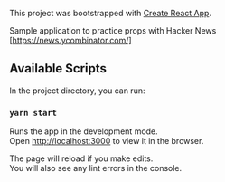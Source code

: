 This project was bootstrapped with [Create React App](https://github.com/facebook/create-react-app).

Sample application to practice props with Hacker News [https://news.ycombinator.com/]

## Available Scripts

In the project directory, you can run:

### `yarn start`

Runs the app in the development mode.<br />
Open [http://localhost:3000](http://localhost:3000) to view it in the browser.

The page will reload if you make edits.<br />
You will also see any lint errors in the console.
